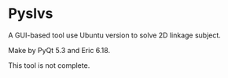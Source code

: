 Pyslvs
===

A GUI-based tool use Ubuntu version to solve 2D linkage subject.

Make by PyQt 5.3 and Eric 6.18.

This tool is not complete.